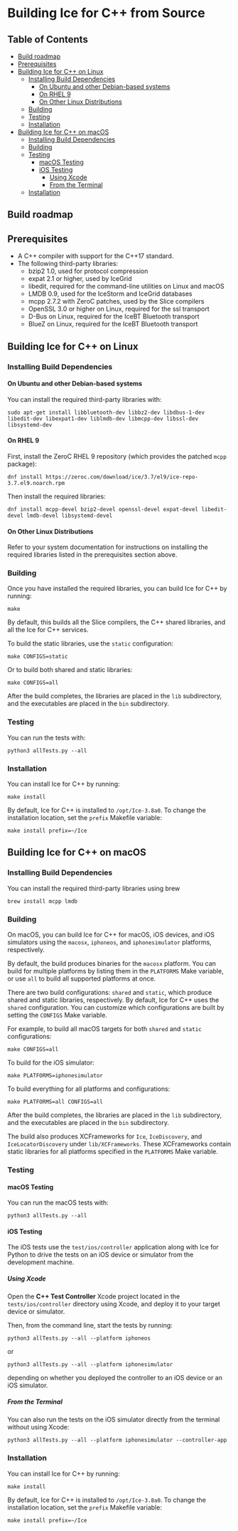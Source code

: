 # Building Ice for C++ from Source

## Table of Contents

- [Build roadmap](#build-roadmap)
- [Prerequisites](#prerequisites)
- [Building Ice for C++ on Linux](#building-ice-for-c-on-linux)
  - [Installing Build Dependencies](#installing-build-dependencies)
    - [On Ubuntu and other Debian-based systems](#on-ubuntu-and-other-debian-based-systems)
    - [On RHEL 9](#on-rhel-9)
    - [On Other Linux Distributions](#on-other-linux-distributions)
  - [Building](#building)
  - [Testing](#testing)
  - [Installation](#installation)
- [Building Ice for C++ on macOS](#building-ice-for-c-on-macos)
  - [Installing Build Dependencies](#installing-build-dependencies-1)
  - [Building](#building-1)
  - [Testing](#testing-1)
    - [macOS Testing](#macos-testing)
    - [iOS Testing](#ios-testing)
      - [Using Xcode](#using-xcode)
      - [From the Terminal](#from-the-terminal)
  - [Installation](#installation-1)

## Build roadmap

## Prerequisites

- A C++ compiler with support for the C++17 standard.
- The following third-party libraries:
  - bzip2 1.0, used for protocol compression
  - expat 2.1 or higher, used by IceGrid
  - libedit, required for the command-line utilities on Linux and macOS
  - LMDB 0.9, used for the IceStorm and IceGrid databases
  - mcpp 2.7.2 with ZeroC patches, used by the Slice compilers
  - OpenSSL 3.0 or higher on Linux, required for the ssl transport
  - D-Bus on Linux, required for the IceBT Bluetooth transport
  - BlueZ on Linux, required for the IceBT Bluetooth transport

## Building Ice for C++ on Linux

### Installing Build Dependencies

#### On Ubuntu and other Debian-based systems

You can install the required third-party libraries with:

```shell
sudo apt-get install libbluetooth-dev libbz2-dev libdbus-1-dev libedit-dev libexpat1-dev liblmdb-dev libmcpp-dev libssl-dev libsystemd-dev
```

#### On RHEL 9

First, install the ZeroC RHEL 9 repository (which provides the patched `mcpp` package):

```shell
dnf install https://zeroc.com/download/ice/3.7/el9/ice-repo-3.7.el9.noarch.rpm
```

Then install the required libraries:

```shell
dnf install mcpp-devel bzip2-devel openssl-devel expat-devel libedit-devel lmdb-devel libsystemd-devel
```

#### On Other Linux Distributions

Refer to your system documentation for instructions on installing the required libraries listed in the prerequisites section above.

### Building

Once you have installed the required libraries, you can build Ice for C++ by running:

```shell
make
```

By default, this builds all the Slice compilers, the C++ shared libraries, and all the Ice for C++ services.

To build the static libraries, use the `static` configuration:

```shell
make CONFIGS=static
```

Or to build both shared and static libraries:

```shell
make CONFIGS=all
```

After the build completes, the libraries are placed in the `lib` subdirectory, and the executables are placed in the
`bin` subdirectory.

### Testing

You can run the tests with:

```shell
python3 allTests.py --all
```

### Installation

You can install Ice for C++ by running:

```shell
make install
```

By default, Ice for C++ is installed to `/opt/Ice-3.8a0`. To change the installation location, set the `prefix` Makefile variable:

```shell
make install prefix=~/Ice
```

## Building Ice for C++ on macOS

### Installing Build Dependencies

You can install the required third-party libraries using brew

```shell
brew install mcpp lmdb
```

### Building

On macOS, you can build Ice for C++ for macOS, iOS devices, and iOS simulators using the `macosx`, `iphoneos`, and 
`iphonesimulator` platforms, respectively.

By default, the build produces binaries for the `macosx` platform. You can build for multiple platforms by listing them 
in the `PLATFORMS` Make variable, or use `all` to build all supported platforms at once.

There are two build configurations: `shared` and `static`, which produce shared and static libraries, respectively. 
By default, Ice for C++ uses the `shared` configuration. You can customize which configurations are built by setting 
the `CONFIGS` Make variable.

For example, to build all macOS targets for both `shared` and `static` configurations:

```shell
make CONFIGS=all
```

To build for the iOS simulator:

```shell
make PLATFORMS=iphonesimulator
```

To build everything for all platforms and configurations:

```shell
make PLATFORMS=all CONFIGS=all
```

After the build completes, the libraries are placed in the `lib` subdirectory, and the executables are placed in the 
`bin` subdirectory.

The build also produces XCFrameworks for `Ice`, `IceDiscovery`, and `IceLocatorDiscovery` under `lib/XCFrameworks`. These 
XCFrameworks contain static libraries for all platforms specified in the `PLATFORMS` Make variable.

### Testing

#### macOS Testing

You can run the macOS tests with:

```shell
python3 allTests.py --all
```

#### iOS Testing

The iOS tests use the `test/ios/controller` application along with Ice for Python to drive the tests on an iOS device or simulator from the development machine.

##### Using Xcode

Open the **C++ Test Controller** Xcode project located in the `tests/ios/controller` directory using Xcode, and deploy it to your target device or simulator.

Then, from the command line, start the tests by running:

```shell
python3 allTests.py --all --platform iphoneos
```

or

```shell
python3 allTests.py --all --platform iphonesimulator
```

depending on whether you deployed the controller to an iOS device or an iOS simulator.

##### From the Terminal

You can also run the tests on the iOS simulator directly from the terminal without using Xcode:

```shell
python3 allTests.py --all --platform iphonesimulator --controller-app
```

### Installation

You can install Ice for C++ by running:

```shell
make install
```

By default, Ice for C++ is installed to `/opt/Ice-3.8a0`. To change the installation location, set the `prefix` Makefile variable:

```shell
make install prefix=~/Ice
```
